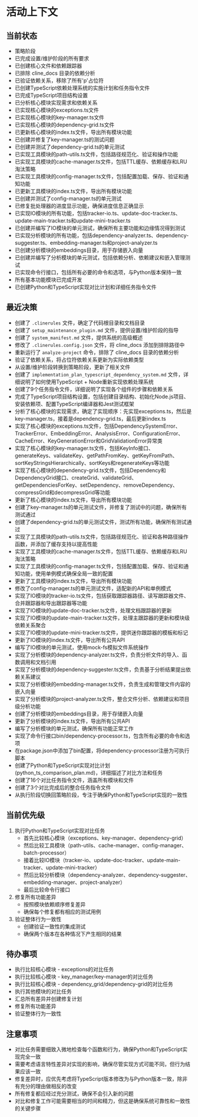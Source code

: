 # 活动上下文

## 当前状态
- 策略阶段
- 已完成设置/维护阶段的所有要求
- 已创建核心文件和依赖跟踪器
- 已排除 cline_docs 目录的依赖分析
- 已验证依赖关系，移除了所有'p'占位符
- 已创建TypeScript依赖处理系统的实施计划和任务指令文件
- 已完成TypeScript项目结构设置
- 已分析核心模块实现需求和依赖关系
- 已实现核心模块的exceptions.ts文件
- 已实现核心模块的key-manager.ts文件
- 已实现核心模块的dependency-grid.ts文件
- 已更新核心模块的index.ts文件，导出所有模块功能
- 已创建并修复了key-manager.ts的测试问题
- 已创建并测试了dependency-grid.ts的单元测试
- 已实现工具模块的path-utils.ts文件，包括路径规范化、验证和操作功能
- 已实现工具模块的cache-manager.ts文件，包括TTL缓存、依赖缓存和LRU淘汰策略
- 已实现工具模块的config-manager.ts文件，包括配置加载、保存、验证和通知功能
- 已更新工具模块的index.ts文件，导出所有模块功能
- 已创建并测试了config-manager.ts的单元测试
- 已修复批处理器的进度显示功能，确保进度信息正确显示
- 已实现IO模块的所有功能，包括tracker-io.ts、update-doc-tracker.ts、update-main-tracker.ts和update-mini-tracker.ts
- 已创建并编写了IO模块的单元测试，确保所有主要功能和边缘情况得到测试
- 已实现分析模块的所有功能，包括dependency-analyzer.ts、dependency-suggester.ts、embedding-manager.ts和project-analyzer.ts
- 已创建分析模块的embeddings目录，用于存储嵌入向量
- 已创建并编写了分析模块的单元测试，包括依赖分析、依赖建议和嵌入管理测试
- 已实现命令行接口，包括所有必要的命令和选项，与Python版本保持一致
- 所有基本功能模块已完成开发
- 已创建Python和TypeScript实现对比计划和详细任务指令文件

## 最近决策
- 创建了 `.clinerules` 文件，确定了代码根目录和文档目录
- 创建了 `setup_maintenance_plugin.md` 文件，提供设置/维护阶段的指导
- 创建了 `system_manifest.md` 文件，提供系统的高级概述
- 修改了 `.clinerules.config.json` 文件，将 cline_docs 添加到排除路径中
- 重新运行了 `analyze-project` 命令，排除了 cline_docs 目录的依赖分析
- 验证了依赖关系，将占位符依赖关系更新为实际依赖类型
- 从设置/维护阶段转换到策略阶段，更新了相关文件
- 创建了 `implementation_plan_typescript_dependency_system.md` 文件，详细说明了如何使用TypeScript + Node重新实现依赖处理系统
- 创建了9个任务指令文件，详细说明了实现各个组件的步骤和依赖关系
- 完成了TypeScript项目结构设置，包括创建目录结构、初始化Node.js项目、安装依赖项、配置TypeScript编译器和Jest测试框架
- 分析了核心模块的实现需求，确定了实现顺序：先实现exceptions.ts，然后是key-manager.ts，接着是dependency-grid.ts，最后更新index.ts
- 实现了核心模块的exceptions.ts文件，包括DependencySystemError、TrackerError、EmbeddingError、AnalysisError、ConfigurationError、CacheError、KeyGenerationError和GridValidationError异常类
- 实现了核心模块的key-manager.ts文件，包括KeyInfo接口、generateKeys、validateKey、getPathFromKey、getKeyFromPath、sortKeyStringsHierarchically、sortKeys和regenerateKeys等功能
- 实现了核心模块的dependency-grid.ts文件，包括Dependency和DependencyGrid接口、createGrid、validateGrid、getDependenciesForKey、setDependency、removeDependency、compressGrid和decompressGrid等功能
- 更新了核心模块的index.ts文件，导出所有模块功能
- 创建了key-manager.ts的单元测试文件，并修复了测试中的问题，确保所有测试通过
- 创建了dependency-grid.ts的单元测试文件，测试所有功能，确保所有测试通过
- 实现了工具模块的path-utils.ts文件，包括路径规范化、验证和各种路径操作函数，并添加了缓存支持以提高性能
- 实现了工具模块的cache-manager.ts文件，包括TTL缓存、依赖缓存和LRU淘汰策略
- 实现了工具模块的config-manager.ts文件，包括配置加载、保存、验证和通知功能，使用单例模式确保全局一致的配置
- 更新了工具模块的index.ts文件，导出所有模块功能
- 修改了config-manager.ts的单元测试文件，适配新的API和单例模式
- 实现了IO模块的tracker-io.ts文件，包括获取跟踪器路径、读写跟踪器文件、合并跟踪器和导出跟踪器等功能
- 实现了IO模块的update-doc-tracker.ts文件，处理文档跟踪器的更新
- 实现了IO模块的update-main-tracker.ts文件，处理主跟踪器的更新和模块级依赖关系聚合
- 实现了IO模块的update-mini-tracker.ts文件，提供迷你跟踪器的模板和标记
- 更新了IO模块的index.ts文件，导出所有公共API
- 编写了IO模块的单元测试，使用mock-fs模拟文件系统操作
- 实现了分析模块的dependency-analyzer.ts文件，负责分析文件的导入、函数调用和文档引用
- 实现了分析模块的dependency-suggester.ts文件，负责基于分析结果提出依赖关系建议
- 实现了分析模块的embedding-manager.ts文件，负责生成和管理文件内容的嵌入向量
- 实现了分析模块的project-analyzer.ts文件，整合文件分析、依赖建议和项目级分析功能
- 创建了分析模块的embeddings目录，用于存储嵌入向量
- 更新了分析模块的index.ts文件，导出所有公共API
- 编写了分析模块的单元测试，确保所有功能正常工作
- 实现了命令行接口bin/dependency-processor.ts，包含所有必要的命令和选项
- 在package.json中添加了bin配置，将dependency-processor注册为可执行脚本
- 创建了Python和TypeScript实现对比计划(python_ts_comparison_plan.md)，详细描述了对比方法和任务
- 创建了16个对比任务指令文件，涵盖所有模块和文件
- 创建了3个对比完成后的整合任务指令文件
- 从执行阶段切换回策略阶段，专注于确保Python和TypeScript实现的一致性

## 当前优先级
1. 执行Python和TypeScript实现对比任务
   - 首先比较核心模块（exceptions、key-manager、dependency-grid）
   - 然后比较工具模块（path-utils、cache-manager、config-manager、batch-processor）
   - 接着比较IO模块（tracker-io、update-doc-tracker、update-main-tracker、update-mini-tracker）
   - 然后比较分析模块（dependency-analyzer、dependency-suggester、embedding-manager、project-analyzer）
   - 最后比较命令行接口
2. 修复所有功能差异
   - 按照模块依赖顺序修复差异
   - 确保每个修复都有相应的测试用例
3. 验证整体行为一致性
   - 创建验证一致性的集成测试
   - 确保两个版本在各种情况下产生相同的结果

## 待办事项
- 执行比较核心模块 - exceptions的对比任务
- 执行比较核心模块 - key_manager/key-manager的对比任务
- 执行比较核心模块 - dependency_grid/dependency-grid的对比任务
- 执行其他模块的对比任务
- 汇总所有差异并创建修复计划
- 修复所有功能差异
- 验证整体行为一致性

## 注意事项
- 对比任务需要细致入微地检查每个函数和行为，确保Python和TypeScript实现完全一致
- 需要考虑语言特性差异对实现的影响，确保尽管实现方式可能不同，但行为结果应该一致
- 修复差异时，应优先考虑将TypeScript版本修改为与Python版本一致，除非有充分的理由做相反的改变
- 所有修复都应经过充分测试，确保不会引入新的问题
- 对比和修复工作可能需要相当的时间和精力，但这是确保系统可靠性和一致性的关键步骤